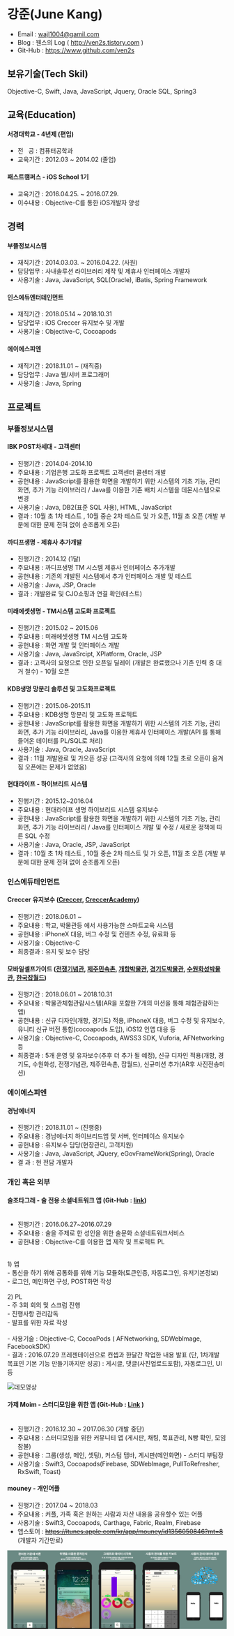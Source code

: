 **강준(June Kang)**
===============
 
 - Email : wajl1004@gamil.com
 - Blog : 웬스의 Log ( http://ven2s.tistory.com )
 - Git-Hub : https://www.github.com/ven2s

## **보유기술(Tech Skil)**

 Objective-C, Swift, Java, JavaScript, Jquery, Oracle SQL, Spring3

## **교육(Education)** 


#### 서경대학교 - 4년제 (편입)
 * 전   공 : 컴퓨터공학과
 * 교육기간 : 2012.03 ~ 2014.02 (졸업)
 

#### 패스트캠퍼스 -  iOS School 1기
 * 교육기간 : 2016.04.25. ~ 2016.07.29.
 * 이수내용 : Objective-C를 통한 iOS개발자 양성


## **경력**


#### 부뜰정보시스템 

 - 재직기간 : 2014.03.03. ~ 2016.04.22. (사원)
 - 담당업무 : 사내솔루션 라이브러리 제작 및 제휴사 인터페이스 개발자
 - 사용기술 : Java, JavaScript, SQL(Oracle), iBatis, Spring Framework
 
#### 인스에듀엔터테인먼트 

 - 재직기간 : 2018.05.14 ~ 2018.10.31
 - 담당업무 : iOS Creccer 유지보수 및 개발
 - 사용기술 : Objective-C, Cocoapods

#### 에이에스피엔 

 - 재직기간 : 2018.11.01 ~ (재직중)
 - 담당업무 : Java 웹/서버 프로그래머
 - 사용기술 : Java, Spring
 
## **프로젝트**
### **부뜰정보시스템**

#### **IBK POST차세대 - 고객센터**<br>
 - 진행기간 :   2014.04-2014.10<br>
 - 주요내용 : 기업은행 고도화 프로젝트 고객센터 콜센터 개발<br>
 - 공헌내용 : JavaScript를 활용한 화면을 개발하기 위한 시스템의 기초 기능, 관리 화면, 추가 기능 라이브러리 / Java를 이용한 기존 배치 시스템을 데몬시스템으로 변경<br>
 - 사용기술 : Java, DB2(표준 SQL 사용), HTML, JavaScript<br>
 - 결과 : 10월 초 1차 테스트 , 10월 중순 2차 테스트 및 가 오픈, 11월 초 오픈 (개발 부분에 대한 문제 전혀 없이 순조롭게 오픈)<br>


#### **까디프생명 - 제휴사 추가개발**<br>
  - 진행기간 : 2014.12 (1달)<br>
  - 주요내용 : 까디프생명 TM 시스템 제휴사 인터페이스 추가개발<br>
  - 공헌내용 : 기존의 개발된 시스템에서 추가 인터페이스 개발 및 테스트<br>
  - 사용기술 : Java, JSP, Oracle<br>
  - 결과 : 개발완료 및 CJO쇼핑과 연결 확인(테스트)<br>


#### **미래에셋생명 - TM시스템 고도화 프로젝트**<br>
 - 진행기간 : 2015.02 ~ 2015.06<br>
 - 주요내용 : 미래에셋생명 TM 시스템 고도화<br>
 - 공헌내용 : 화면 개발 및 인터페이스 개발 <br>
 - 사용기술 : Java, JavaSrcipt, XPlatform, Oracle, JSP<br>
 - 결과 : 고객사의 요청으로 인한 오픈일 딜레이 (개발은 완료했으나 기존 인력 중 대거 철수) - 10월 오픈<br>


#### **KDB생명 망분리 솔루션 및 고도화프로젝트**<br>
 - 진행기간 :   2015.06-2015.11<br>
 - 주요내용 : KDB생명 망분리 및  고도화 프로젝트<br>
 - 공헌내용 : JavaScript를 활용한 화면을 개발하기 위한 시스템의 기초 기능, 관리 화면, 추가 기능 라이브러리, Java를 이용한 제휴사 인터페이스 개발(API 를 통해 들어온 데이터를 PL/SQL로 처리)<br>
 - 사용기술 : Java, Oracle, JavaScript<br>
 - 결과 : 11월 개발완료 및 가오픈 성공 (고객사의 요청에 의해 12월 초로 오픈이 옴겨짐 오픈에는 문제가 없었음)<br>


#### **현대라이프 - 하이브리드 시스템**<br>
 - 진행기간 :  2015.12~2016.04<br>
 - 주요내용 : 현대라이프 생명 하이브리드 시스템 유지보수<br>
 - 공헌내용 : JavaScript를 활용한 화면을 개발하기 위한 시스템의 기초 기능, 관리 화면, 추가 기능 라이브러리 / Java를 인터페이스 개발 및 수정 / 새로운 정책에 따른 SQL 수정<br>
 - 사용기술 : Java, Oracle, JSP, JavaScript<br>
 - 결과 : 10월 초 1차 테스트 , 10월 중순 2차 테스트 및 가 오픈, 11월 초 오픈 (개발 부분에 대한 문제 전혀 없이 순조롭게 오픈)<br>
 
### **인스에듀테인먼트**
#### Creccer 유지보수 ([Creccer](https://itunes.apple.com/kr/app/id1001915735?mt=8), [CreccerAcademy](https://itunes.apple.com/kr/app/id1343664713?mt=8))<br>
 - 진행기간 : 2018.06.01 ~ <br>
 - 주요내용 : 학교, 박물관등 에서 사용가능한 스마트교육 시스템<br>
 - 공헌내용 : iPhoneX 대응, 버그 수정 및 컨텐츠 수정, 유료화 등 <br>
 - 사용기술 : Objective-C <br>
 - 최종결과 : 유지 및 보수 담당<br>


#### 모바일셀프가이드 ([전쟁기념관](https://itunes.apple.com/kr/app/id1256294989?mt=8), [제주민속촌](https://itunes.apple.com/kr/app/id1320685883?mt=8), [개항박물관](https://itunes.apple.com/kr/app/id1408487775?mt=8), [경기도박물관](https://itunes.apple.com/kr/app/id1432356975?mt=8), [수원화성박물관](https://itunes.apple.com/kr/app/id1413063312&mt=8), [한국잡월드](https://itunes.apple.com/kr/app/id1439754690?mt=8))<br>
 - 진행기간 : 2018.06.01 ~ 2018.10.31 <br>
 - 주요내용 : 박물관체험관람시스템(AR을 포함한 7개의 미션을 통해 체험관람하는 앱) <br>
 - 공헌내용 : 신규 디자인(개항, 경기도) 적용, iPhoneX 대응, 버그 수정 및 유지보수, 유니티 신규 버전 통합(cocoapods 도입), iOS12 인앱 대응 등<br>
 - 사용기술 : Objective-C, Cocoapods, AWSS3 SDK, Vuforia, AFNetworking 등<br>
 - 최종결과 : 5개 운영 및 유자보수(추후 더 추가 될 예정), 신규 디자인 적용(개항, 경기도, 수원화성, 전쟁기념관, 제주민속촌, 잡월드), 신규미션 추가(AR후 사진전송미션)<br>
 
 ### **에이에스피엔**
 #### 경남에너지
 - 진행기간 : 2018.11.01 ~ (진행중)
 - 주요내용 : 경남에너지 하이브리드앱 및 서버, 인터페이스 유지보수
 - 공헌내용 : 유지보수 담당(현장관리, 고객지원)
 - 사용기술 : Java, JavaScript, JQuery, eGovFrameWork(Spring), Oracle
 - 결   과 : 현 전담 개발자
 
 

### 개인 혹은 외부

#### **술조타그래 - 술 전용 소셜네트워크 앱 (Git-Hub : [link](https://github.com/sooljottagrae/ios_sooljottagrae))**<br><br>

 - 진행기간 : 2016.06.27~2016.07.29<br>
 - 주요내용 : 술을 주제로 한 성인을 위한 술문화 소셜네트워크서비스<br>
 - 공헌내용 : Objective-C를 이용한 앱 제작 및 프로젝트 PL<br>
 <br>
 1) 앱<br>
  - 통신을 하기 위해 공통화를 위해 기능 모듈화(토큰인증, 자동로그인, 유저기본정보)<br>
  - 로그인, 메인화면 구성, POST화면 작성<br>
 <br>
 2) PL<br>
  - 주 3회 회의 및 스크럼 진행<br>
  - 진행사항 관리감독<br>
  - 발표를 위한 자료 작성<br>
<br>
 - 사용기술 : Objective-C, CocoaPods ( AFNetworking, SDWebImage, FacebookSDK)<br>
 -  결과 : 2016.07.29 프레젠테이션으로 컨셉과 한달간 작업한 내용 발표 (단, 1차개발 목표인 기본 기능 만들기까지만 성공)  :  게시글, 댓글(사진업로드포함), 자동로그인, UI 등 <br>

![데모영상](https://github.com/ven2s/resume/blob/master/image/sooljota_demo.gif)<br>


#### **가제 Moim - 스터디모임을 위한 앱** (Git-Hub : [Link](https://github.com/SwiftStudy6/SwiftStudio) )<br><br>
 
 - 진행기간 : 2016.12.30 ~ 2017.06.30 (개발 중단)<br>
 - 주요내용 : 스터디모임을 위한 커뮤니티 앱 (게시판, 채팅, 목표관리, N빵 확인, 모임참불)<br>
 - 공헌내용 : 그룹(생성, 메인, 셋팅), 커스텀 탭바, 게시판(메인화면) - 스터디 부팀장<br>
 - 사용기술 : Swift3, Cocoapods(Firebase, SDWebImage, PullToRefresher, RxSwift, Toast)<br>


#### **mouney - 개인어플**

 - 진행기간 : 2017.04 ~ 2018.03<br>
 - 주요내용 : 커플, 가족 혹은 원하는 사람과 자산 내용을 공유할수 있는 어플<br>
 - 사용기술 : Swift3, Cocoapods, Carthage, Fabric, Realm, Firebase<br>
 - 앱스토어 : ~~https://itunes.apple.com/kr/app/mouney/id1356050846?mt=8~~ (개발자 기간만료)<br>
 
 ![예제](https://github.com/ven2s/resume/blob/master/image/preview_small.png)<br>

